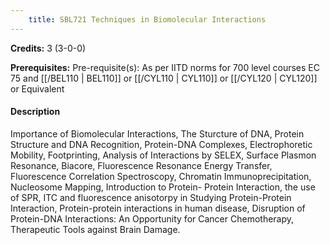 ```yaml
---
    title: SBL721 Techniques in Biomolecular Interactions
---
```

**Credits:** 3 (3-0-0)



**Prerequisites:** Pre-requisite(s): As per IITD norms for 700 level courses EC 75 and [[/BEL110 | BEL110]] or [[/CYL110 | CYL110]] or [[/CYL120 | CYL120]] or Equivalent

#### Description 
Importance of Biomolecular Interactions, The Sturcture of DNA, Protein Structure and DNA Recognition, Protein-DNA Complexes, Electrophoretic Mobility, Footprinting, Analysis of Interactions by SELEX, Surface Plasmon Resonance, Biacore, Fluorescence Resonance Energy Transfer, Fluorescence Correlation Spectroscopy, Chromatin Immunoprecipitation, Nucleosome Mapping, Introduction to Protein- Protein Interaction, the use of SPR, ITC and fluorescence anisotorpy in Studying Protein-Protein Interaction, Protein-protein interactions in human disease, Disruption of Protein-DNA Interactions: An Opportunity for Cancer Chemotherapy, Therapeutic Tools against Brain Damage.